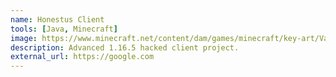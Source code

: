 ```yaml
---
name: Honestus Client
tools: [Java, Minecraft]
image: https://www.minecraft.net/content/dam/games/minecraft/key-art/Vanilla-PMP_Collection-Carousel-0_Buzzy-Bees_1280x768.jpg
description: Advanced 1.16.5 hacked client project.
external_url: https://google.com
---
```


